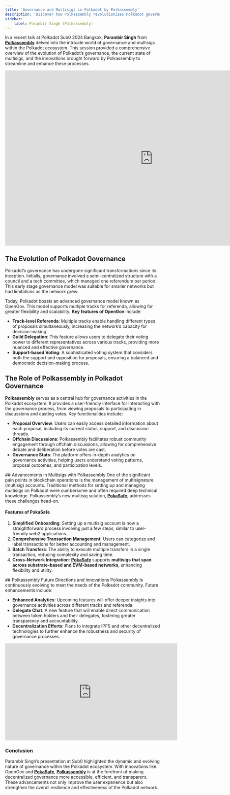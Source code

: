 ```yaml
---
title: 'Governance and Multisigs in Polkadot by Polkassembly'
description: 'Discover how Polkassembly revolutionizes Polkadot governance and multisigs with OpenGov and PokaSafe, enhancing efficiency and transparency.'
sidebar:
    label: Parambir Singh (Polkassembly)
---
```


In a recent talk at Polkadot Sub0 2024 Bangkok, **Parambir Singh** from [**Polkassembly**](https://dablock.com/dapps/polkassembly/) delved into the intricate world of governance and multisigs within the Polkadot ecosystem. This session provided a comprehensive overview of the evolution of Polkadot’s governance, the current state of multisigs, and the innovations brought forward by Polkassembly to streamline and enhance these processes.

<iframe allowfullscreen="allowfullscreen" frameborder="0" height="569" src="https://docs.google.com/presentation/d/e/2PACX-1vQmenzqH-o_m_5Bot93o8gQp4MufLyKUfR_p1902zUSbuIxh046u1mzGeh6kyIHwefjmcHZVZfspm5S/embed?start=false&loop=false&delayms=60000" width="960"></iframe>

## The Evolution of Polkadot Governance
Polkadot’s governance has undergone significant transformations since its inception. Initially, governance involved a semi-centralized structure with a council and a tech committee, which managed one referendum per period. This early stage governance model was suitable for smaller networks but had limitations as the network grew.

Today, Polkadot boasts an advanced governance model known as OpenGov. This model supports multiple tracks for referenda, allowing for greater flexibility and scalability. **Key features of OpenGov** include:

- **Track-level Referenda**: Multiple tracks enable handling different types of proposals simultaneously, increasing the network’s capacity for decision-making.
- **Guild Delegation**: This feature allows users to delegate their voting power to different representatives across various tracks, providing more nuanced and effective governance.
- **Support-based Voting**: A sophisticated voting system that considers both the support and opposition for proposals, ensuring a balanced and democratic decision-making process.

## The Role of Polkassembly in Polkadot Governance
**Polkassembly** serves as a central hub for governance activities in the Polkadot ecosystem. It provides a user-friendly interface for interacting with the governance process, from viewing proposals to participating in discussions and casting votes. Key functionalities include:

- **Proposal Overview**: Users can easily access detailed information about each proposal, including its current status, support, and discussion threads.
- **Offchain Discussions**: Polkassembly facilitates robust community engagement through offchain discussions, allowing for comprehensive debate and deliberation before votes are cast.
- **Governance Stats**: The platform offers in-depth analytics on governance activities, helping users understand voting patterns, proposal outcomes, and participation levels.

## Advancements in Multisigs with Polkassembly
One of the significant pain points in blockchain operations is the management of multisignature (multisig) accounts. Traditional methods for setting up and managing multisigs on Polkadot were cumbersome and often required deep technical knowledge. Polkassembly’s new multisig solution, [**PokaSafe**](https://dablock.com/dapps/polkasafe/), addresses these challenges head-on.

#### Features of PokaSafe
1. **Simplified Onboarding**: Setting up a multisig account is now a straightforward process involving just a few steps, similar to user-friendly web2 applications.
2. **Comprehensive Transaction Management**: Users can categorize and label transactions for better accounting and management.
3. **Batch Transfers**: The ability to execute multiple transfers in a single transaction, reducing complexity and saving time.
4. **Cross-Network Integration**: [**PokaSafe**](https://dablock.com/dapps/polkasafe/) supports **multisigs that span across substrate-based and EVM-based networks**, enhancing flexibility and utility.

## Polkassembly Future Directions and Innovations
Polkassembly is continuously evolving to meet the needs of the Polkadot community. Future enhancements include:
- **Enhanced Analytics**: Upcoming features will offer deeper insights into governance activities across different tracks and referenda.
- **Delegate Chat**: A new feature that will enable direct communication between token holders and their delegates, fostering greater transparency and accountability.
- **Decentralization Efforts**: Plans to integrate IPFS and other decentralized technologies to further enhance the robustness and security of governance processes.

<iframe allowfullscreen="allowfullscreen" frameborder="0" height="315" src="https://www.youtube.com/embed/LPsh8vu5wWs?si=VMVNzOnLtcOa2E5C" title="YouTube video player" width="560"></iframe>

### Conclusion
Parambir Singh’s presentation at Sub0 highlighted the dynamic and evolving nature of governance within the Polkadot ecosystem. With innovations like OpenGov and [**PokaSafe**](https://dablock.com/dapps/polkasafe/), [**Polkassembly**](https://dablock.com/dapps/polkassembly/) is at the forefront of making decentralized governance more accessible, efficient, and transparent. These advancements not only improve the user experience but also strengthen the overall resilience and effectiveness of the Polkadot network.